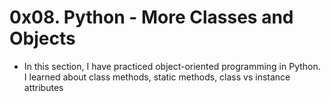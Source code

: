 # 0x08. Python - More Classes and Objects

* In this section, I have practiced object-oriented programming in Python.
I learned about class methods, static methods, class vs instance attributes
